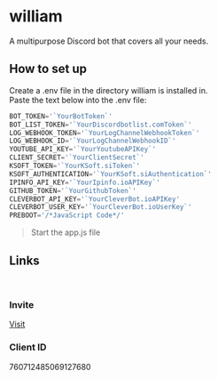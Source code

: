 # william
A multipurpose Discord bot that covers all your needs.

## How to set up
Create a .env file in the directory william is installed in.  
Paste the text below into the .env file:  
```js
BOT_TOKEN='`YourBotToken`'
BOT_LIST_TOKEN='`YourDiscordbotlist.comToken`'
LOG_WEBHOOK_TOKEN='`YourLogChannelWebhookToken`'
LOG_WEBHOOK_ID='`YourLogChannelWebhookID`'
YOUTUBE_API_KEY='`YourYoutubeAPIKey`'
CLIENT_SECRET='`YourClientSecret`'
KSOFT_TOKEN='`YourKSoft.siToken`'
KSOFT_AUTHENTICATION='`YourKSoft.siAuthentication`'
IPINFO_API_KEY='`YourIpinfo.ioAPIKey`'
GITHUB_TOKEN='`YourGithubToken`'
CLEVERBOT_API_KEY='`YourCleverBot.ioAPIKey'
CLEVERBOT_USER_KEY='`YourCleverBot.ioUserKey`'
PREBOOT='/*JavaScript Code*/'
```
> Start the app.js file 


## Links
​
### Invite
[Visit](https://discordapp.com/oauth2/authorize?client_id=760712485069127680&scope=bot&permissions=8)
​
### Client ID
760712485069127680
​
